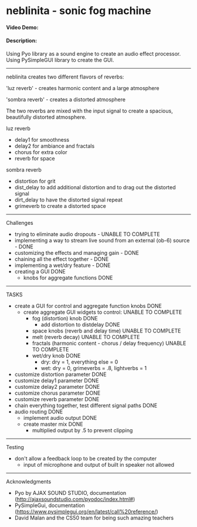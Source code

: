 # neblinita - sonic fog machine
#### Video Demo:  <URL HERE>
#### Description:
Using Pyo library as a sound engine to create an audio effect processor.
Using PySimpleGUI library to create the GUI.
____________________________

neblinita creates two different flavors of reverbs:

'luz reverb' - creates harmonic content and a large atmosphere

'sombra reverb' - creates a distorted atmosphere

The two reverbs are mixed with the input signal to create a spacious, beautifully distorted atmosphere.

luz reverb
- delay1 for smoothness
- delay2 for ambiance and fractals
- chorus for extra color
- reverb for space

sombra reverb
- distortion for grit
- dist_delay to add additional distortion and to drag out the distorted signal
- dirt_delay to have the distorted signal repeat
- grimeverb to create a distorted space
____________________________

Challenges

- trying to eliminate audio dropouts - UNABLE TO COMPLETE
- implementing a way to stream live sound from an external (ob-6) source - DONE
- customizing the effects and managing gain - DONE
- chaining all the effect together - DONE
- implementing a wet/dry feature - DONE
- creating a GUI DONE
    - knobs for aggregate functions DONE

____________________________

TASKS

- create a GUI for control and aggregate function knobs DONE
    - create aggregate GUI widgets to control: UNABLE TO COMPLETE
        - fog (distortion) knob DONE
            - add distortion to distdelay DONE
        - space knobs (reverb and delay time) UNABLE TO COMPLETE
        - melt (reverb decay) UNABLE TO COMPLETE
        - fractals (harmonic content - chorus / delay frequency) UNABLE TO COMPLETE
        - wet/dry knob DONE
            - dry: dry = 1, everything else = 0
            - wet: dry = 0, grimeverbs = .8, lightverbs = 1
- customize distortion parameter DONE
- customize delay1 parameter DONE
- customize delay2 parameter DONE
- customize chorus parameter DONE
- customize reverb parameter DONE
- chain everything together, test different signal paths DONE
- audio routing DONE
    - implement audio output DONE
    - create master mix DONE
        - multiplied output  by .5 to prevent clipping

______________________________

Testing

- don't allow a feedback loop to be created by the computer
    - input of microphone and output of built in speaker not allowed

______________________________
Acknowledgments

- Pyo by AJAX SOUND STUDIO, documentation (http://ajaxsoundstudio.com/pyodoc/index.html#)
- PySimpleGui, documentation (https://www.pysimplegui.org/en/latest/call%20reference/)
- David Malan and the CS50 team for being such amazing teachers
